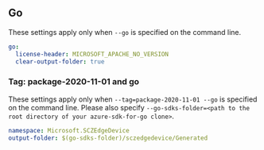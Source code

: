 ## Go

These settings apply only when `--go` is specified on the command line.

```yaml $(go)
go:
  license-header: MICROSOFT_APACHE_NO_VERSION
  clear-output-folder: true
```

### Tag: package-2020-11-01 and go

These settings apply only when `--tag=package-2020-11-01 --go` is specified on the command line.
Please also specify `--go-sdks-folder=<path to the root directory of your azure-sdk-for-go clone>`.

```yaml $(tag) == 'package-2020-11-01' && $(go)
namespace: Microsoft.SCZEdgeDevice
output-folder: $(go-sdks-folder)/sczedgedevice/Generated
```
